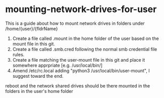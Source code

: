 # mounting-network-drives-for-user

This is a guide about how to mount network drives in folders under /home/{user}/{fldrName}

1. Create a file called .mount in the home folder of the user based on the mount file in this git.
2. Create a file called .smb.cred following the normal smb credential file rules.
3. Create a file matching the user-mount file in this git and place it somewhere apprpriate [e.g. /usr/local/bin/]
4. Amend /etc/rc.local adding "python3 /usr/local/bin/user-mount", I suggest toward the end.

reboot and the network shared drives should be there mounted in the folders in the user's home folder
